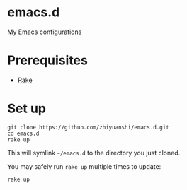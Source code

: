 # emacs.d

My Emacs configurations

# Prerequisites

* [Rake](https://github.com/ruby/rake)

# Set up

```
git clone https://github.com/zhiyuanshi/emacs.d.git
cd emacs.d
rake up
```

This will symlink `~/emacs.d` to the directory you just cloned.

You may safely run `rake up` multiple times to update:

```
rake up
```
